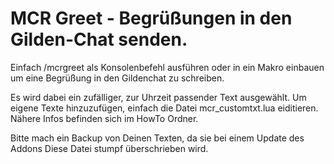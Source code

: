 # MCR Greet - Begrüßungen in den Gilden-Chat senden. #

Einfach /mcrgreet als Konsolenbefehl ausführen oder in ein Makro einbauen um eine 
Begrüßung in den Gildenchat zu schreiben.  

Es wird dabei ein zufälliger, zur Uhrzeit passender Text ausgewählt.
Um eigene Texte hinzuzufügen, einfach die Datei mcr_customtxt.lua eiditieren. 
Nähere Infos befinden sich im HowTo Ordner.

Bitte mach ein Backup von Deinen Texten, da sie bei einem Update des Addons
Diese Datei stumpf überschrieben wird.